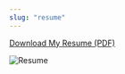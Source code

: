 ```yaml
---
slug: "resume"
---
```


<a href="/resume/resume.pdf" target="_blank" rel="noopener noreferrer">Download My Resume (PDF)</a>

![Resume](/resume/resume.png)
